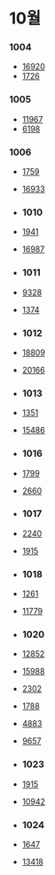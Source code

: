 # 10월

### 1004

- [16920](https://www.acmicpc.net/problem/16920)
- [1726](https://www.acmicpc.net/problem/1726)

### 1005

- [11967](https://www.acmicpc.net/problem/11967)
- [6198](https://www.acmicpc.net/problem/6198)

### 1006

- [1759](https://www.acmicpc.net/problem/1759)
- [16933](https://www.acmicpc.net/problem/16933)

- ### 1010

- [1941](https://www.acmicpc.net/problem/1941)
- [16987](https://www.acmicpc.net/problem/16987)

- ### 1011

- [9328](https://www.acmicpc.net/problem/9328)
- [1374](https://www.acmicpc.net/problem/1374)

- ### 1012

- [18809](https://www.acmicpc.net/problem/18809)
- [20166](https://www.acmicpc.net/problem/20166)

- ### 1013

- [1351](https://www.acmicpc.net/problem/1351)
- [15486](https://www.acmicpc.net/problem/15486)

- ### 1016

- [1799](https://www.acmicpc.net/problem/1799)
- [2660](https://www.acmicpc.net/problem/2660)

- ### 1017

- [2240](https://www.acmicpc.net/problem/2240)
- [1915](https://www.acmicpc.net/problem/1915)

- ### 1018

- [1261](https://www.acmicpc.net/problem/1261)
- [11779](https://www.acmicpc.net/problem/11779)

- ### 1020

- [12852](https://www.acmicpc.net/problem/12852)
- [15988](https://www.acmicpc.net/problem/15988)
- [2302](https://www.acmicpc.net/problem/2302)
- [1788](https://www.acmicpc.net/problem/1788)
- [4883](https://www.acmicpc.net/problem/4883)
- [9657](https://www.acmicpc.net/problem/9657)

- ### 1023

- [1915](https://www.acmicpc.net/problem/1915)
- [10942](https://www.acmicpc.net/problem/10942)

- ### 1024

- [1647](https://www.acmicpc.net/problem/1915)
- [13418](https://www.acmicpc.net/problem/10942)